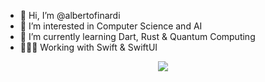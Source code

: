 - 👋 Hi, I’m @albertofinardi
- 👀 I’m interested in Computer Science and AI
- 🌱 I’m currently learning Dart, Rust & Quantum Computing
- 👨🏻‍💻 Working with Swift & SwiftUI

<p align="center">
  <a href="https://skillicons.dev">
    <img src="https://skillicons.dev/icons?i=swift,apollo,angular,arduino,tauri,threejs,c,cpp,mongodb,graphql" />
  </a>
</p>
